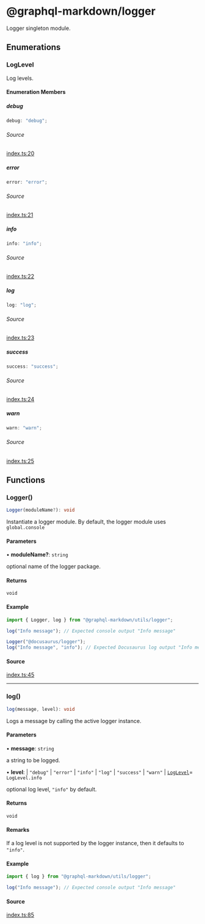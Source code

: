 # @graphql-markdown/logger

Logger singleton module.

## Enumerations

### LogLevel

Log levels.

#### Enumeration Members

##### debug

```ts
debug: "debug";
```

###### Source

[index.ts:20](https://github.com/graphql-markdown/graphql-markdown/blob/4217d2c0/packages/logger/src/index.ts#L20)

##### error

```ts
error: "error";
```

###### Source

[index.ts:21](https://github.com/graphql-markdown/graphql-markdown/blob/4217d2c0/packages/logger/src/index.ts#L21)

##### info

```ts
info: "info";
```

###### Source

[index.ts:22](https://github.com/graphql-markdown/graphql-markdown/blob/4217d2c0/packages/logger/src/index.ts#L22)

##### log

```ts
log: "log";
```

###### Source

[index.ts:23](https://github.com/graphql-markdown/graphql-markdown/blob/4217d2c0/packages/logger/src/index.ts#L23)

##### success

```ts
success: "success";
```

###### Source

[index.ts:24](https://github.com/graphql-markdown/graphql-markdown/blob/4217d2c0/packages/logger/src/index.ts#L24)

##### warn

```ts
warn: "warn";
```

###### Source

[index.ts:25](https://github.com/graphql-markdown/graphql-markdown/blob/4217d2c0/packages/logger/src/index.ts#L25)

## Functions

### Logger()

```ts
Logger(moduleName?): void
```

Instantiate a logger module.
By default, the logger module uses `global.console`

#### Parameters

• **moduleName?**: `string`

optional name of the logger package.

#### Returns

`void`

#### Example

```js
import { Logger, log } from "@graphql-markdown/utils/logger";

log("Info message"); // Expected console output "Info message"

Logger("@docusaurus/logger");
log("Info message", "info"); // Expected Docusaurus log output "Info message"
```

#### Source

[index.ts:45](https://github.com/graphql-markdown/graphql-markdown/blob/4217d2c0/packages/logger/src/index.ts#L45)

---

### log()

```ts
log(message, level): void
```

Logs a message by calling the active logger instance.

#### Parameters

• **message**: `string`

a string to be logged.

• **level**:
\| `"debug"`
\| `"error"`
\| `"info"`
\| `"log"`
\| `"success"`
\| `"warn"`
\| [`LogLevel`](exports.md#loglevel)= `LogLevel.info`

optional log level, `"info"` by default.

#### Returns

`void`

#### Remarks

If a log level is not supported by the logger instance, then it defaults to `"info"`.

#### Example

```js
import { log } from "@graphql-markdown/utils/logger";

log("Info message"); // Expected console output "Info message"
```

#### Source

[index.ts:85](https://github.com/graphql-markdown/graphql-markdown/blob/4217d2c0/packages/logger/src/index.ts#L85)
